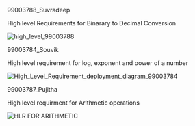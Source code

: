 99003788_Suvradeep

High level Requirements for Binarary to Decimal Conversion

![high_level_99003788](https://user-images.githubusercontent.com/78849542/107884624-03e46800-6f1c-11eb-87e1-16669b910eeb.png)


99003784_Souvik

High level requirement for log, exponent and power of a number

![High_Level_Requirement_deployment_diagram_99003784](https://user-images.githubusercontent.com/78857077/107885450-65a6d100-6f20-11eb-8dd8-9c5c7467bbf4.png)


99003787_Pujitha

High level requirment for Arithmetic operations 

![HLR FOR ARITHMETIC](https://user-images.githubusercontent.com/78854021/107904509-ffe33500-6f71-11eb-9104-8c19d9f06b0d.jpg)
